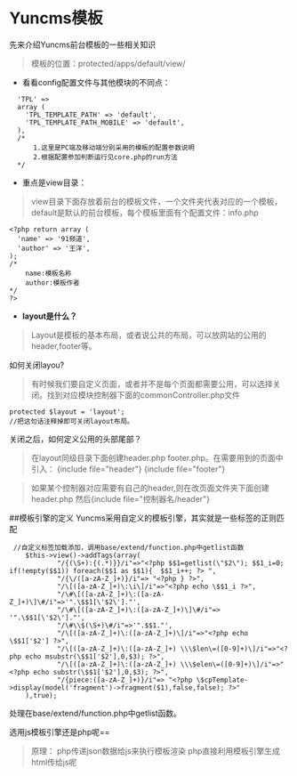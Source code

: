 Yuncms模板
=================
先来介绍Yuncms前台模板的一些相关知识

> 模板的位置：protected/apps/default/view/

 - 看看config配置文件与其他模块的不同点：
```
  'TPL' => 
  array (
    'TPL_TEMPLATE_PATH' => 'default',
    'TPL_TEMPLATE_PATH_MOBILE' => 'default',
  ),
  /*
	  1.这里是PC端及移动端分别采用的模板的配置参数说明
	  2.根据配置参加判断运行见core.php的run方法
  */
```

 - 重点是view目录：

> view目录下面存放着前台的模板文件，一个文件夹代表对应的一个模板，default是默认的前台模板，每个模板里面有个配置文件：info.php

```
<?php return array (
  'name' => '91频道',
  'author' => '王洋',
);
/*
	name:模板名称
	author:模板作者
*/ 
?>
```

- **layout是什么？**


> Layout是模板的基本布局，或者说公共的布局，可以放网站的公用的header,footer等。



如何关闭layou?

> 有时候我们要自定义页面，或者并不是每个页面都需要公用，可以选择关闭。找到对应模块控制器下面的commonController.php文件
```
protected $layout = 'layout';
//把这句话注释掉即可关闭layout布局。
```

关闭之后，如何定义公用的头部尾部？

> 在layout同级目录下面创建header.php  footer.php。在需要用到的页面中引入：
>  {include file="header"}
>    {include file="footer"}

>如果某个控制器对应需要有自己的header,则在改页面文件夹下面创建header.php
然后{include file="控制器名/header"}

##模板引擎的定义
Yuncms采用自定义的模板引擎，其实就是一些标签的正则匹配

```
 //自定义标签加载添加，调用base/extend/function.php中getlist函数
    $this->view()->addTags(array(
    		"/{(\S+):{(.*)}}/i"=>"<?php $$1=getlist(\"$2\"); $$1_i=0; if(!empty($$1)) foreach($$1 as $$1){  $$1_i++; ?> ",
    		"/{\/([a-zA-Z_]+)}/i"=> "<?php } ?>",
    		"/\[([a-zA-Z_]+)\:\i\]/i"=>"<?php echo \$$1_i ?>",
    		"/\#\[([a-zA-Z_]+)\:([a-zA-Z_]+)\]\#/i"=>'".\$$1[\'$2\']."',
    		"/\#\[([a-zA-Z_]+)\:([a-zA-Z_]+)\]\#/i"=> '".\$$1[\'$2\']."',
    		"/\#\\$(\S+)\#/i"=>'".$$1."',
    		"/\[([a-zA-Z_]+)\:([a-zA-Z_]+)\]/i"=>"<?php echo \$$1['$2'] ?>",
    		"/\[([a-zA-Z_]+)\:([a-zA-Z_]+) \\\$len\=([0-9]+)\]/i"=>"<?php echo msubstr(\$$1['$2'],0,$3); ?>",
    		"/\[([a-zA-Z_]+)\:([a-zA-Z_]+) \\\$elen\=([0-9]+)\]/i"=>"<?php echo substr(\$$1['$2'],0,$3); ?>",
    		"/{piece:([a-zA-Z_]+)}/i"=> "<?php \$cpTemplate->display(model('fragment')->fragment($1),false,false); ?>"
    ),true);
```
处理在base/extend/function.php中getlist函数。

选用js模板引擎还是php呢==

> 原理：
> php传递json数据给js来执行模板渲染
> php直接利用模板引擎生成html传给js呢